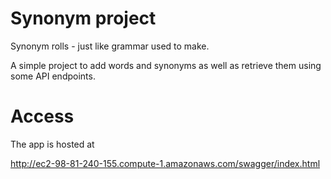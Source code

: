 # Synonym project

Synonym rolls - just like grammar used to make.

A simple project to add words and synonyms as well as retrieve them using some API endpoints.

# Access

The app is hosted at

http://ec2-98-81-240-155.compute-1.amazonaws.com/swagger/index.html
